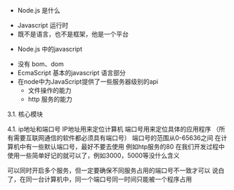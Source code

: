 - Node.js 是什么
 + Javascript 运行时
 + 既不是语言，也不是框架，他是一个平台
- Node.js 中的javascript
 + 没有 bom、dom
 + EcmaScript 基本的javascript 语言部分
 + 在node中为JavaScript提供了一些服务器级别的api
   * 文件操作的能力
   * http 服务的能力


3.1. 核心模块


4.1. ip地址和端口号
IP地址用来定位计算机
端口号用来定位具体的应用程序
（所有需要互联网通信的软件都必须具有端口号）
端口号的范围从0-65636之间
在计算机中有一些默认端口号，最好不要去使用
例如htp服务的80
在我们开发过程中使用一些简单好记的就可以了，例如3000，5000等没什么含义
 
可以同时开启多个服务，但一定要确保不同服务占用的端口号不一致才可以
说白了，在同一台计算机中，同一个端口号同一时间只能被一个程序占用 